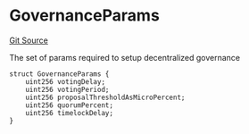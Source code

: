 # GovernanceParams
[Git Source](https://github.com/larrythecucumber321/protocol/blob/0e60393685a4ae7994ac986273cdfa4cf9c069ed/contracts/interfaces/IFacadeWrite.sol)

The set of params required to setup decentralized governance


```solidity
struct GovernanceParams {
    uint256 votingDelay;
    uint256 votingPeriod;
    uint256 proposalThresholdAsMicroPercent;
    uint256 quorumPercent;
    uint256 timelockDelay;
}
```

